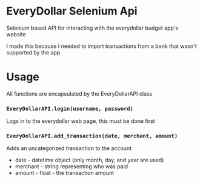# EveryDollar Selenium Api
Selenium based API for interacting with the everydollar budget app's website

I made this because I needed to import transactions from a bank that wasn't
supported by the app

# Usage
All functions are encapsulated by the EveryDollarAPI class

### `EveryDollarAPI.login(username, password)`
Logs in to the everydollar web page, this must be done first

### `EveryDollarAPI.add_transaction(date, merchant, amount)`
Adds an uncategorized transaction to the account
- date - datetime object (only month, day, and year are used)
- merchant - string representing who was paid
- amount - float - the transaction amount